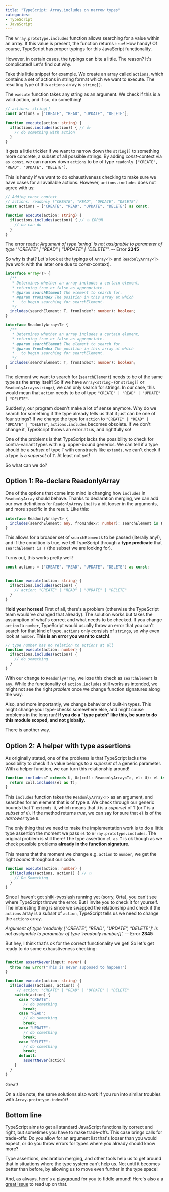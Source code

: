 ```yaml
---
title: "TypeScript: Array.includes on narrow types"
categories:
- TypeScript
- JavaScript
---
```


The `Array.prototype.includes` function allows searching for a value within an array. If this value is present, the function returns `true`! How handy! Of course, TypeScript has proper typings for this JavaScript functionality. 

However, in certain cases, the typings can bite a little. The reason? It's complicated! Let's find out why.

Take this little snippet for example. We create an array called `actions`, which contains a set of actions in string format which we want to execute. The resulting type of this `actions` array is `string[]`.

The `execute` function takes any string as an argument. We check if this is a valid action, and if so, do something!

```typescript
// actions: string[]
const actions = ["CREATE", "READ", "UPDATE", "DELETE"];

function execute(action: string) {
  if(actions.includes(action)) { // 👍
    // do something with action
  }
}
```

It gets a little trickier if we want to narrow down the `string[]` to something more concrete, a subset of all possible strings. By adding *const*-context via `as const`, we can narrow down `actions` to be of type `readonly ["CREATE", "READ", "UPDATE", "DELETE"]`.

This is handy if we want to do exhaustiveness checking to make sure we have cases for all available actions. However, `actions.includes` does not agree with us:

```typescript
// Adding const context
// actions: readonly ["CREATE", "READ", "UPDATE", "DELETE"]
const actions = ["CREATE", "READ", "UPDATE", "DELETE"] as const;

function execute(action: string) {
  if(actions.includes(action)) { // 💥 ERROR
    // no can do
  }
}
```

The error reads: *Argument of type 'string' is not assignable to parameter of type '"CREATE" | "READ" | "UPDATE" | "DELETE"'.* -- Error **2345**

So why is that? Let's look at the typings of `Array<T>` and `ReadonlyArray<T>` (we work with the latter one due to *const*-context).


```typescript
interface Array<T> {
  /**
   * Determines whether an array includes a certain element, 
   * returning true or false as appropriate.
   * @param searchElement The element to search for.
   * @param fromIndex The position in this array at which 
   *   to begin searching for searchElement.
   */
  includes(searchElement: T, fromIndex?: number): boolean;
}

interface ReadonlyArray<T> {
  /**
   * Determines whether an array includes a certain element, 
   * returning true or false as appropriate.
   * @param searchElement The element to search for.
   * @param fromIndex The position in this array at which 
   *   to begin searching for searchElement.
   */
  includes(searchElement: T, fromIndex?: number): boolean;
}
```

The element we want to search for (`searchElement`) needs to be of the same type as the array itself! So if we have `Array<string>` (or `string[]` or `ReadonlyArray<string>`), we can only search for strings. In our case, this would mean that `action` needs to be of type `"CREATE" | "READ" | "UPDATE" | "DELETE"`.

Suddenly, our program doesn't make a lot of sense anymore. Why do we search for something if the type already tells us that it just can be one of four strings? If we change the type for `action` to `"CREATE" | "READ" | "UPDATE" | "DELETE"`, `actions.includes` becomes obsolete. If we don't change it, TypeScript throws an error at us, and rightfully so!

One of the problems is that TypeScript lacks the possibility to check for contra-variant types with e.g. upper-bound generics. We can tell if a type should be a *subset* of type `T` with constructs like `extends`, we can't check if a type is a *superset* of `T`. At least not yet!

So what can we do?

## Option 1: Re-declare ReadonlyArray

One of the options that come into mind is changing how `includes` in `ReadonlyArray` should behave. Thanks to declaration merging, we can add our own definitions for `ReadonlyArray` that is a bit looser in the arguments, and more specific in the result. Like this:

```typescript
interface ReadonlyArray<T> {
  includes(searchElement: any, fromIndex?: number): searchElement is T;
}
```

This allows for a broader set of `searchElement`s to be passed (literally any!), and if the condition is true, we tell TypeScript through a **type predicate** that `searchElement is T` (the subset we are looking for). 

Turns out, this works pretty well!

```typescript
const actions = ["CREATE", "READ", "UPDATE", "DELETE"] as const;


function execute(action: string) {
  if(actions.includes(action)) {
    // action: "CREATE" | "READ" | "UPDATE" | "DELETE"
  }
}
```

**Hold your horses!** First of all, there's a problem (otherwise the TypeScript team would've changed that already). The solution works but takes the assumption of what's correct and what needs to be checked. If you change `action` to `number`, TypeScript would usually throw an error that you can't search for that kind of type. `actions` only consists of `string`s, so why even look at `number`. **This is an error you want to catch!**. 

```typescript
// type number has no relation to actions at all
function execute(action: number) {
  if(actions.includes(action)) {
    // do something
  }
}
```

With our change to `ReadonlyArray`, we lose this check as `searchElement` is `any`. While the functionality of `action.includes` still works as intended, we might not see the right *problem* once we change function signatures along the way. 

Also, and more importantly, we change behavior of built-in types. This might change your type-checks somewhere else, and might cause problems in the long run! **If you do a "type patch" like this, be sure to do this module scoped, and not globally.**

There is another way.


## Option 2: A helper with type assertions

As originally stated, one of the problems is that TypeScript lacks the possibility to check if a value belongs to a *superset* of a generic parameter. With a helper function, we can turn this relationship around!

```typescript
function includes<T extends U, U>(coll: ReadonlyArray<T>, el: U): el is T {
  return coll.includes(el as T);
}
```

This `includes` function takes the `ReadonlyArray<T>` as an argument, and searches for an element that is of type `U`. We check through our generic bounds that `T extends U`, which means that `U` is a *superset* of `T` (or `T` is a *subset* of `U`). If the method returns *true*, we can say for sure that `el` is of the *narrower* type `U`.

The only thing that we need to make the implementation work is to do a little type assertion the moment we pass `el` to `Array.prototype.includes`. The original problem is still there! The type assertion `el as T` is ok though as we check possible problems **already in the function signature**.


This means that the moment we change e.g. `action` to `number`, we get the right *booms* throughout our code. 


```typescript
function execute(action: number) {
  if(includes(actions, action)) { // 💥
    // Do Something
  }
}
```

Since I haven't got [shiki-twoslash](https://www.npmjs.com/package/shiki-twoslash) running yet (sorry, Orta), you can't see where TypeScript throws the error. But I invite you to check it for yourself. The interesting thing is since we swapped the relationship and check if the `actions` array is a *subset* of `action`, TypeScript tells us we need to change the `actions` array.

*Argument of type 'readonly ["CREATE", "READ", "UPDATE", "DELETE"]' is not assignable to parameter of type 'readonly number[]'.* -- Error **2345**

But hey, I think that's ok for the correct functionality we get! So let's get ready to do some exhaustiveness checking:

```typescript

function assertNever(input: never) {
  throw new Error("This is never supposed to happen!")
}

function execute(action: string) {
  if(includes(actions, action)) {
     // action: "CREATE" | "READ" | "UPDATE" | "DELETE"
    switch(action) {
      case "CREATE": 
        // do something
        break;
      case "READ": 
        // do something
        break;
      case "UPDATE": 
        // do something
        break;
      case "DELETE": 
        // do something
        break;
      default:
        assertNever(action)
    }
  }
}
```

Great! 

On a side note, the same solutions also work if you run into similar troubles with `Array.prototype.indexOf`!

## Bottom line

TypeScript aims to get all standard JavaScript functionality correct and right, but sometimes you have to make trade-offs. This case brings calls for trade-offs: Do you allow for an argument list that's looser than you would expect, or do you throw errors for types where you already should know more?

Type assertions, declaration merging, and other tools help us to get around that in situations where the type system can't help us. Not until it becomes better than before, by allowing us to move even further in the type space!

And, as always, here's a [playground](https://www.typescriptlang.org/play?#code/MYewdgzgLgBAhsKBLcEYF4YG0BEBhAJQFEBBAFSJwBoYdiSARa2gVQAUHzKacGiAZIhRwBdeGlCQoAbgCwAKAUB6AFRIwUAKYAnAGYJNMAprgATcABsAniW3a4VgDxkAfDADeCmDHXALAV1NNCAAKCBNtYAALIgtNAFtNDQAueDArGl1tEHiASTAggA8AflSwf3iAIx0ASlTwuEiYuMSNHzQyOXkAXxUlBQVdfzBEFDAYTULNYH8tEIRkcDKK6u0ajy8fXRDfAKDQhbGIGkPwGvXPeW9vJSUYBhAYAGUczSgo9QBzTe6FX8V5EMRotxrtAsFnBNCloCmgWDQWC4QqALBZUsYzJYbHYHM4XDRNGiYCw6hMLO0YGQNlcYNo3v5tOMURYAHRg-YhQniSk1Lr-BRAA) for you to fiddle around! Here's also a a [great issue](https://github.com/microsoft/TypeScript/issues/14520) to read up on that.
